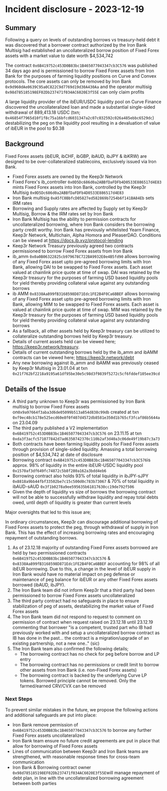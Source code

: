 # Incident disclosure - 2023-12-19

## Summary
Following a query on levels of outstanding borrows vs treasury-held debt it was discovered that a borrower contract authorized by the Iron Bank Multisig had established an uncollateralized borrow position of Fixed Forex assets with a market value to date worth $4,534,742

The contract `0x6B419752c453D0B83bc1B465077043347cb3C576` was published 34 days ago and is permissioned to borrow Fixed Forex assets from Iron Bank for the purposes of farming liquidity positions on Curve and Convex protocols. The core assets can only be removed by Iron Bank `0x9d960dAe0639C95a0C822C9d7769d19d30A430Aa` and the operator multisig `0x98d785185198EF02Db237471f034AC6020E3f55E` can only claim profits

A large liquidity provider of the ibEUR/USDC liquidity pool on Curve Finance discovered the uncollateralized loan and made a substantial single-sided withdrawal of 889,413.18 USDC (txn; `0x46854f7965d10f1f8c75a16bfcd6031347a2c07c032592c026a485ebbc6529dc`) destabilizing the peg on the liquidity pool resulting in a devaluation of value of ibEUR in the pool to $0.38

## Background
Fixed Forex assets (ibEUR, ibCHF, ibGBP, ibAUD, ibJPY & ibKRW) are designed to be over-collateralized stablecoins, exclusively issued via Iron Bank.
- Fixed Forex assets are owned by the Keep3r Network 
- Fixed Forex's ib_controller `0x0D5Dc686d0a2ABBfDaFDFb4D0533E886517d4E83` mints Fixed Forex assets into Iron Bank, controlled by the Keep3r Multisig `0x0D5Dc686d0a2ABBfDaFDFb4D0533E886517d4E83`
- Iron Bank multisig `0xA5fC0BbfcD05827ed582869b7254b6f141BA84Eb` sets IRM rates
- Borrowing and Supply rates are affected by Supply set by Keep3r Multisig, Borrow & the IRM rates set by Iron Bank
- Iron Bank Multisig has the ability to permission contracts for uncollateralized borrowing, where Iron Bank considers the borrowing party credit worthy. Iron Bank has previously whitelisted Yearn Finance, Keep3r Network, Multichain, Alpha Homora and PleaserDAO. Conditions can be viewed at https://docs.ib.xyz/protocol-lending
- Keep3r Network Treasury previously agreed two contracts permissioned to borrow Fixed Forex assets from Iron Bank 
- ib_amm `0x0a0B06322825cb979678C722BA9932E0e4B5fd90` allows borrowing of any Fixed Forex asset upto pre-agreed borrowing limits with Iron Bank, allowing DAI to be swapped to Fixed Forex assets. Each asset valued at chainlink price quote at time of swap. DAI was retained by the Keep3r treasury for the purposes of farming USD based liquidity pools for yield thereby providing collateral value against any outstanding borrows
- ib AMM `0x8338Aa899fB3168598D871Edc1FE2B4F0Ca6BBEF` allows borrowing of any Fixed Forex asset upto pre-agreed borrowing limits with Iron Bank, allowing MIM to be swapped to Fixed Forex assets. Each asset is valued at chainlink price quote at time of swap. MIM was retained by the Keep3r treasury for the purposes of farming USD based liquidity pools for yield thereby providing collateral value against any outstanding borrows
- As a fallback, all other assets held by Keep3r treasury can be utilized to collateralize outstanding borrows held by Keep3r treasury. 
- Details of current assets held can be viewed here; https://keep3r.network/treasury. 
- Details of current outstanding borrows held by the ib_amm and ibAMM contracts can be viewed here; https://keep3r.network/debt
- Any new borrowing against ib_amm and ibAMM was previously ceased by Keep3r Multisig in 23.01.04 at txn `0x21f762bf2218a9195a61df95be30e5c98d3f9839f5272c5cf6fddef105ee39cd`

## Details of the Issue
- A third party unknown to Keep3r was permissioned by Iron Bank multisig to borrow Fixed Forex assets on`0x9a97664f3aba3d6de05099b513a854d838c99db` created at txn `0xf9ec48cb178e525ecd60e8f0f407d4572db8581e350d1b765cf3fcaf86b5644a` on 23.04.09
- The third party published a V2 implementation `0x6B419752c453D0B83bc1B465077043347cb3C576` on 23.11.15 at txn `0xda3f3acfc571077842d7ad6350742370c110b2af3d40a3c06de49f19b87c3a73`
- Both contracts have been farming liquidity pools for Fixed Forex assets through provision of single-sided liquidity. Amassing a total borrowing position of $4,534,742 at date of disclosure
- Borrowing contract `0x6B419752c453D0B83bc1B465077043347cb3C576`is approx. 98% of liquidity in the entire ibEUR-USDC liquidity pool `0x1570af3df649fc74872c5b8f280a162a3bdd4eb6`
- Borrowing contract also holds 93% of total liquidity in ibJPY-sJPY `0x8818a9bb44fbf33502be7c15c500d0c783b73067` & 70% of total liquidity in ibAUD-sAUD `0x3f1b0278a9ee595635b61817630cc19de792f506`
- Given the depth of liquidity vs size of borrows the borrowing contract will not be able to successfully withdraw liquidity and repay total debts owed, until depth of liquidity is greater than current levels

Major oversights that led to this issue are;

In ordinary circumstances, Keep3r can discourage additional borrowing of Fixed Forex assets to protect the peg, through withdrawal of supply in Iron Bank. This has the effect of increasing borrowing rates and encouraging repayment of outstanding borrows. 
1. As of 23.12.18 majority of outstanding Fixed Forex assets borrowed are held by two permissioned contracts `0x6B419752c453D0B83bc1B465077043347cb3C576` & `0x8338Aa899fB3168598D871Edc1FE2B4F0Ca6BBEF` accounting for 98% of all ibEUR borrowing. Due to this, a change in the level of ibEUR supply in Iron Bank would have no material impact on peg defense or maintenance of peg balance for ibEUR or any other Fixed Forex assets borrowed (ibAUD, ibJPY).
2. The Iron Bank team did not inform Keep3r that a third party had been permissioned to borrow Fixed Forex assets uncollateralized
3. The third party contract had no safeguards in place to ensure stabilization of peg of assets, destabilizing the market value of Fixed Forex assets
4. The Iron Bank team did not respond to request to comment on permission of contract when request raised on 23.12.18 until 23.12.19 commenting that borrower "is a competent, trusted part who IB had previously worked with and setup a uncollateralized borrow contract as IB has done in the past... the contract is a migration/upgrade of an existing partnership, not a new one.." (sic)
5. The Iron Bank team also confirmed the following details;
   - The borrowing contract has no check for peg before borrow and LP entry
   - The borrowing contract has no permissions or credit limit to borrow other assets from Iron Bank (i.e. non-Fixed Forex assets)
   - The borrowing contract is backed by the underlying Curve LP tokens. Borrowed principle cannot be removed. Only the farmed/earned CRV/CVX can be removed

### Next Steps
To prevent similar mistakes in the future, we propose the following actions and additional safeguards are put into place:
- Iron Bank remove permission of `0x6B419752c453D0B83bc1B465077043347cb3C576` to borrow any further Fixed Forex assets uncollateralized
- Iron Bank team ensure no future credit agreements are put in place that allow for borrowing of Fixed Forex assets
- Lines of communication between Keep3r and Iron Bank teams are strengthened, with reasonable response times for cross-team communication
- Iron Bank & Borrowing contract owner `0x98d785185198EF02Db237471f034AC6020E3f55E`will manage repayment of debt plan, in line with the uncollateralized borrowing agreement between both parties
